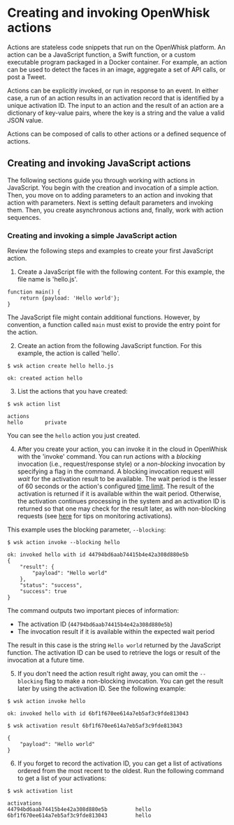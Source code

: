 # Creating and invoking OpenWhisk actions

Actions are stateless code snippets that run on the OpenWhisk platform. An
action can be a JavaScript function, a Swift function, or a custom executable
program packaged in a Docker container. For example, an action can be used to
detect the faces in an image, aggregate a set of API calls, or post a Tweet.

Actions can be explicitly invoked, or run in response to an event. In either
case, a run of an action results in an activation record that is identified by a
unique activation ID. The input to an action and the result of an action are a
dictionary of key-value pairs, where the key is a string and the value a valid
JSON value.

Actions can be composed of calls to other actions or a defined sequence of
actions.

## Creating and invoking JavaScript actions

The following sections guide you through working with actions in JavaScript. You
begin with the creation and invocation of a simple action. Then, you move on to
adding parameters to an action and invoking that action with parameters. Next is
setting default parameters and invoking them. Then, you create asynchronous
actions and, finally, work with action sequences.

### Creating and invoking a simple JavaScript action

Review the following steps and examples to create your first JavaScript action.

1. Create a JavaScript file with the following content. For this example, the
   file name is 'hello.js'.
  
  ```
  function main() {
      return {payload: 'Hello world'};
  }
  ```

  The JavaScript file might contain additional functions. However, by
  convention, a function called `main` must exist to provide the entry point for
  the action.

2. Create an action from the following JavaScript function. For this example,
   the action is called 'hello'.

  ```
  $ wsk action create hello hello.js
  ```
  ```
  ok: created action hello
  ```

3. List the actions that you have created:
  
  ```
  $ wsk action list
  ```
  ```
  actions
  hello       private
  ```

  You can see the `hello` action you just created.

4. After you create your action, you can invoke it in the cloud in OpenWhisk
   with the 'invoke' command. You can run actions with a *blocking* invocation
   (i.e., request/response style) or a *non-blocking* invocation by specifying a
   flag in the command. A blocking invocation request will _wait_ for the
   activation result to be available. The wait period is the lesser of 60
   seconds or the action's configured [time limit](./reference.md#per-action-timeout-ms-default-60s).
   The result of the activation is returned if it is available within the wait
   period. Otherwise, the activation continues processing in the system and an
   activation ID is returned so that one may check for the result later, as with
   non-blocking requests (see [here](#watching-action-output) for tips on
   monitoring activations).

  This example uses the blocking parameter, `--blocking`:

  ```
  $ wsk action invoke --blocking hello
  ```
  ```
  ok: invoked hello with id 44794bd6aab74415b4e42a308d880e5b
  {
      "result": {
          "payload": "Hello world"
      },
      "status": "success",
      "success": true
  }
  ```

  The command outputs two important pieces of information:
  * The activation ID (`44794bd6aab74415b4e42a308d880e5b`)
  * The invocation result if it is available within the expected wait period

  The result in this case is the string `Hello world` returned by the JavaScript
  function. The activation ID can be used to retrieve the logs or result of the
  invocation at a future time.  

5. If you don't need the action result right away, you can omit the `--blocking`
   flag to make a non-blocking invocation. You can get the result later by using
   the activation ID. See the following example:

  ```
  $ wsk action invoke hello
  ```
  ```
  ok: invoked hello with id 6bf1f670ee614a7eb5af3c9fde813043
  ```

  ```
  $ wsk activation result 6bf1f670ee614a7eb5af3c9fde813043
  ```
  ```
  {
      "payload": "Hello world"
  }
  ```

6. If you forget to record the activation ID, you can get a list of activations
   ordered from the most recent to the oldest. Run the following command to get
   a list of your activations:

  ```
  $ wsk activation list
  ```
  ```
  activations
  44794bd6aab74415b4e42a308d880e5b         hello
  6bf1f670ee614a7eb5af3c9fde813043         hello
  ```

